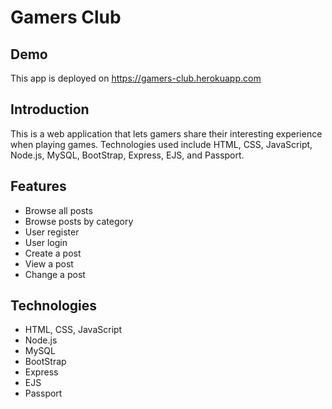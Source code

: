 # Gamers Club
## Demo
This app is deployed on <https://gamers-club.herokuapp.com>

## Introduction
This is a web application that lets gamers share their interesting experience when playing games. Technologies used include HTML, CSS, JavaScript, Node.js, MySQL, BootStrap, Express, EJS, and Passport.
## Features
- Browse all posts
- Browse posts by category
- User register
- User login
- Create a post
- View a post
- Change a post
## Technologies
- HTML, CSS, JavaScript
- Node.js
- MySQL
- BootStrap
- Express
- EJS
- Passport
